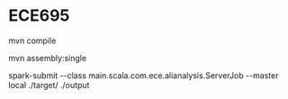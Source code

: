 # ECE695

mvn compile

mvn assembly:single

spark-submit --class main.scala.com.ece.alianalysis.ServerJob --master local ./target/ ./output
